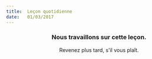 ```yaml
---
title:  Leçon quotidienne
date:   01/03/2017
---
```


### <center>Nous travaillons sur cette leçon.</center>
<center>Revenez plus tard, s'il vous plaît.</center>